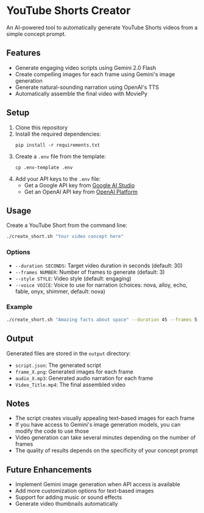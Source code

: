# YouTube Shorts Creator

An AI-powered tool to automatically generate YouTube Shorts videos from a simple concept prompt.

## Features

- Generate engaging video scripts using Gemini 2.0 Flash
- Create compelling images for each frame using Gemini's image generation
- Generate natural-sounding narration using OpenAI's TTS
- Automatically assemble the final video with MoviePy

## Setup

1. Clone this repository
2. Install the required dependencies:
   ```
   pip install -r requirements.txt
   ```
3. Create a `.env` file from the template:
   ```
   cp .env-template .env
   ```
4. Add your API keys to the `.env` file:
   - Get a Google API key from [Google AI Studio](https://ai.google.dev/)
   - Get an OpenAI API key from [OpenAI Platform](https://platform.openai.com/)

## Usage

Create a YouTube Short from the command line:

```bash
./create_short.sh "Your video concept here"
```

### Options

- `--duration SECONDS`: Target video duration in seconds (default: 30)
- `--frames NUMBER`: Number of frames to generate (default: 3)
- `--style STYLE`: Video style (default: engaging)
- `--voice VOICE`: Voice to use for narration (choices: nova, alloy, echo, fable, onyx, shimmer, default: nova)

### Example

```bash
./create_short.sh "Amazing facts about space" --duration 45 --frames 5 --style educational --voice nova
```

## Output

Generated files are stored in the `output` directory:
- `script.json`: The generated script
- `frame_X.png`: Generated images for each frame
- `audio_X.mp3`: Generated audio narration for each frame
- `Video_Title.mp4`: The final assembled video

## Notes

- The script creates visually appealing text-based images for each frame
- If you have access to Gemini's image generation models, you can modify the code to use those
- Video generation can take several minutes depending on the number of frames
- The quality of results depends on the specificity of your concept prompt

## Future Enhancements

- Implement Gemini image generation when API access is available
- Add more customization options for text-based images
- Support for adding music or sound effects
- Generate video thumbnails automatically